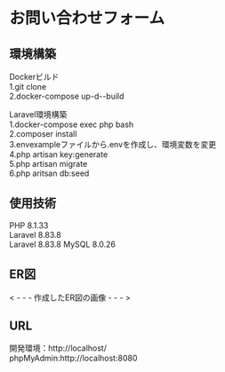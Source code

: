 # お問い合わせフォーム  

## 環境構築 
Dockerビルド   
1.git clone   
2.docker-compose up-d--build  

Laravel環境構築  
1.docker-compose exec php bash  
2.composer install  
3.envexampleファイルから.envを作成し、環境変数を変更  
4.php artisan key:generate  
5.php artisan migrate  
6.php aritsan db:seed  

## 使用技術  
PHP 8.1.33  
Laravel 8.83.8  
Laravel  8.83.8
MySQL 8.0.26  

## ER図  
< - - - 作成したER図の画像 - - - >  
  
## URL  

開発環境：http://localhost/  
phpMyAdmin:http://localhost:8080   
